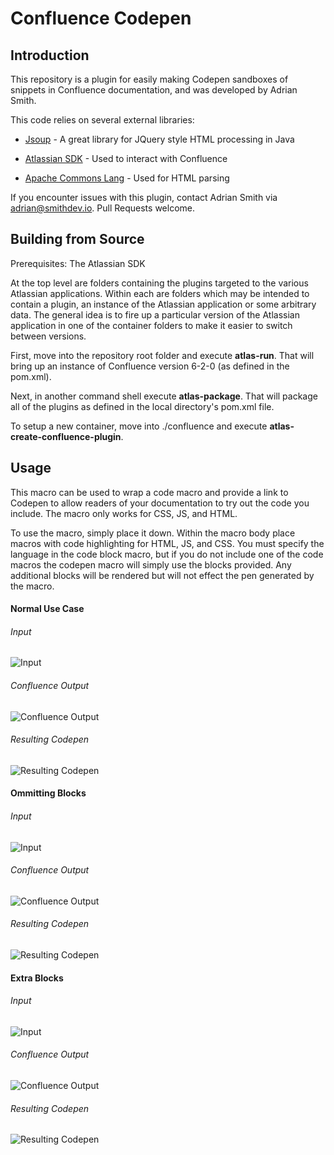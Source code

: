 # Confluence Codepen

Introduction
------------
This repository is a plugin for easily making Codepen sandboxes of snippets in Confluence
documentation, and was developed by Adrian Smith.

This code relies on several external libraries:
* [Jsoup](https://jsoup.org/) - A great library for JQuery style HTML processing in Java

* [Atlassian SDK](https://developer.atlassian.com/docs/getting-started/downloads) - Used to interact with Confluence

* [Apache Commons Lang](https://mvnrepository.com/artifact/org.apache.commons/commons-lang3) - Used for HTML parsing

If you encounter issues with this plugin, contact Adrian Smith via adrian@smithdev.io.
Pull Requests welcome.

Building from Source
--------------------
Prerequisites: The Atlassian SDK

At the top level are folders containing the plugins targeted to the various
Atlassian applications.  Within each are folders which may be intended to
contain a plugin, an instance of the Atlassian application or some arbitrary
data. The general idea is to fire up a particular version of the Atlassian application
in one of the container folders to make it easier to switch between versions.

First, move into the repository root folder and execute **atlas-run**.  That
will bring up an instance of Confluence version 6-2-0 (as defined in the pom.xml).

Next, in another command shell execute **atlas-package**.
That will package all of the plugins as defined in the local directory's pom.xml file.

To setup a new container, move into ./confluence and execute **atlas-create-confluence-plugin**.

<!--
  This documentation mirrors that in the codepen-help.vm template
  in the resources folder.
  If you edit it make sure that file reflects the changes.
-->

Usage
---------------

This macro can be used to wrap a code macro and provide a link to Codepen
to allow readers of your documentation to try out the code you include.
The macro only works for CSS, JS, and HTML.

To use the macro, simply place it down. Within the macro body place
macros with code highlighting for HTML, JS, and CSS. You must specify the
language in the code block macro, but if you do not include one of the code
macros the codepen macro will simply use the blocks provided. Any
additional blocks will be rendered but will not effect the pen generated by the macro.

#### Normal Use Case

###### Input
![Input](http://i.imgur.com/G2x564i.png)

###### Confluence Output
![Confluence Output](http://i.imgur.com/4LDMtMa.png)

###### Resulting Codepen
![Resulting Codepen](http://i.imgur.com/5TPKuqY.png)


#### Ommitting Blocks

###### Input
![Input](http://i.imgur.com/8Zm7n2W.png)

###### Confluence Output
![Confluence Output](http://i.imgur.com/3PeCjks.png)

###### Resulting Codepen
![Resulting Codepen](http://i.imgur.com/kdvillr.png)


#### Extra Blocks

###### Input
![Input](http://i.imgur.com/tCc8Cl2.png)

###### Confluence Output
![Confluence Output](http://i.imgur.com/J7HvGlb.png)

###### Resulting Codepen
![Resulting Codepen](http://i.imgur.com/2YjAIoN.png)
